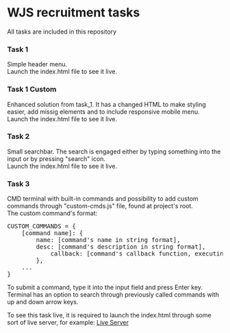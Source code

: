 # WJS recruitment tasks

All tasks are included in this repository

### Task 1
Simple header menu.\
Launch the index.html file to see it live.

### Task 1 Custom
Enhanced solution from task_1. It has a changed HTML to make styling easier, add missig elements and to include responsive mobile menu.\
Launch the index.html file to see it live.

### Task 2
Small searchbar. The search is engaged either by typing something into the input or by pressing "search" icon.\
Launch the index.html file to see it live.

### Task 3
CMD terminal with built-in commands and possibility to add custom commands through "custom-cmds.js" file, found at project's root.\
The custom command's format:

<pre>
CUSTOM_COMMANDS = {
	[command name]: {
 		name: [command's name in string format],
   		desc: [command's description in string format],
     		callback: [command's callback function, executing the desired code]
       	},
	...
}
</pre>

To submit a command, type it into the input field and press Enter key.\
Terminal has an option to search through previously called commands with up and down arrow keys. 

To see this task live, it is required to launch the index.html through some sort of live server, for example: [Live Server](https://marketplace.visualstudio.com/items?itemName=ritwickdey.LiveServer)
